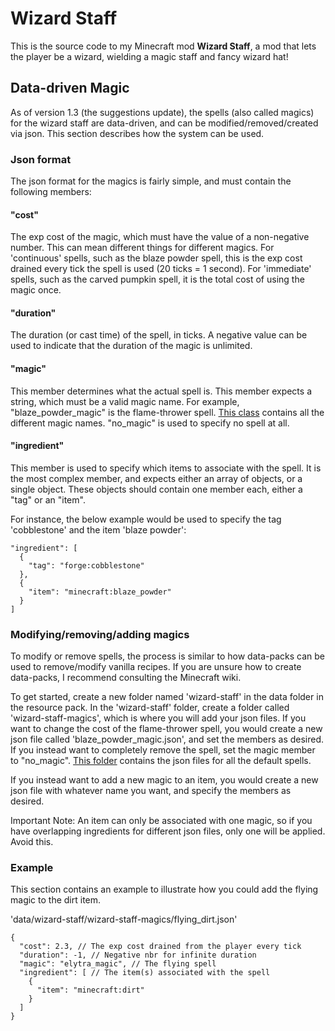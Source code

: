 # Wizard Staff

This is the source code to my Minecraft mod **Wizard Staff**, a mod that lets the player be
a wizard, wielding a magic staff and fancy wizard hat!

## Data-driven Magic
As of version 1.3 (the suggestions update), the spells (also called magics) for the wizard staff
are data-driven, and can be modified/removed/created via json. This section describes how the
system can be used.

### Json format
The json format for the magics is fairly simple, and must contain the following members:

#### "cost"
The exp cost of the magic, which must have the value of a non-negative number. This can mean
different things for different magics. For 'continuous' spells, such as the blaze powder spell,
this is the exp cost drained every tick the spell is used (20 ticks = 1 second). For 'immediate'
spells, such as the carved pumpkin spell, it is the total cost of using the magic once.

#### "duration"
The duration (or cast time) of the spell, in ticks. A negative value can be used to indicate
that the duration of the magic is unlimited.

#### "magic"
This member determines what the actual spell is. This member expects a string, which must
be a valid magic name. For example, "blaze\_powder\_magic" is the flame-thrower spell.
[This class](src/main/java/mod/vemerion/wizardstaff/Magic/Magics.java)
contains all the different magic names. "no\_magic" is used to specify no spell at all.

#### "ingredient"
This member is used to specify which items to associate with the spell. It is the most
complex member, and expects either an array of objects, or a single object.
These objects should contain one member each, either a "tag" or an "item".

For instance, the below example would be used to specify the tag 'cobblestone' and the item
'blaze powder':
```
"ingredient": [
  {
    "tag": "forge:cobblestone"
  },
  {
    "item": "minecraft:blaze_powder"
  }
]
```

### Modifying/removing/adding magics
To modify or remove spells, the process is similar to how data-packs can be used to
remove/modify vanilla recipes. If you are unsure how to create data-packs, I recommend
consulting the Minecraft wiki.

To get started, create a new folder named 'wizard-staff' in the data folder in
the resource pack. In the 'wizard-staff' folder, create a folder called 'wizard-staff-magics', which is
where you will add your json files. If you want to change the cost of the flame-thrower
spell, you would create a new json file called 'blaze\_powder\_magic.json', and set
the members as desired. If you instead want to completely remove the spell, set the magic
member to "no\_magic". [This folder](src/main/resources/data/wizard-staff/wizard-staff-magics)
contains the json files for all the default spells.

If you instead want to add a new magic to an item, you would create a new json file with
whatever name you want, and specify the members as desired.

Important Note: An item can only be associated with one magic, so if you have overlapping
ingredients for different json files, only one will be applied. Avoid this.

### Example
This section contains an example to illustrate how you could add the flying magic to the
dirt item.

'data/wizard-staff/wizard-staff-magics/flying\_dirt.json'

```
{
  "cost": 2.3, // The exp cost drained from the player every tick
  "duration": -1, // Negative nbr for infinite duration
  "magic": "elytra_magic", // The flying spell
  "ingredient": [ // The item(s) associated with the spell
    {
      "item": "minecraft:dirt"
    }
  ]
}                   
```

